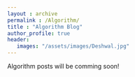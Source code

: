 ```yaml
---
layout : archive 
permalink : /Algorithm/
title : "Algorithm Blog"
author_profile: true
header:
   images: "/assets/images/Deshwal.jpg"
---
```


Algorithm posts will be comming soon!
